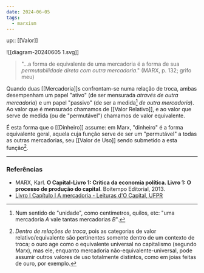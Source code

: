 ```yaml
---
date: 2024-06-05
tags:
  - marxism
---
```

up:: [[Valor]]

![[diagram-20240605 1.svg]]

> "...a forma de equivalente de uma mercadoria é a forma de sua *permutabilidade direta com outra mercadoria*." (MARX, p. 132; grifo meu)

Quando duas [[Mercadoria]]s confrontam-se numa relação de troca, ambas desempenham um papel "ativo" (de ser mensurada *através de outra mercadoria*) e um papel "passivo" (de ser a medida[^1] *de outra mercadoria*). Ao valor que é mensurado chamamos de [[Valor Relativo]], e ao valor que serve de medida (ou de "permutável") chamamos de valor equivalente.

É esta forma que o [[Dinheiro]] assume: em Marx, "dinheiro" é a forma equivalente geral, aquela cuja função serve de ser um "permutável" a todas as outras mercadorias, seu [[Valor de Uso]] sendo submetido a esta função[^2].

---
### Referências
- MARX, Karl. **O Capital-Livro 1: Crítica da economia política. Livro 1: O processo de produção do capital**. Boitempo Editorial, 2013.
- [Livro I Capítulo I A mercadoria - Leituras d'O Capital, UFPR](https://www.youtube.com/watch?v=SJEVaKlgYMA)

[^1]: Num sentido de "unidade", como centímetros, quilos, etc: "uma mercadoria $A$ vale tantas mercadorias $B$".
[^2]: *Dentro de relações de troca*, pois as categorias de valor relativo/equivalente são pertinentes somente dentro de um contexto de troca; o ouro age como o equivalente universal no capitalismo (segundo Marx), mas ele, enquanto mercadoria não-equivalente-universal, pode assumir outros valores de uso totalmente distintos, como em joias feitas de ouro, por exemplo.